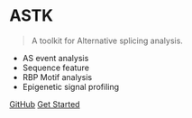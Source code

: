 # ASTK

> A toolkit for Alternative splicing analysis.

* AS event analysis
* Sequence feature
* RBP Motif analysis
* Epigenetic signal profiling

[GitHub](https://github.com/huang-sh/astk)
[Get Started](en/README.md)
